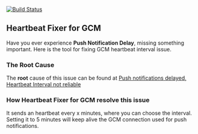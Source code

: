 
[![Build Status](https://travis-ci.org/shaobin0604/HeartbeatFixerForGCM.svg)](https://travis-ci.org/shaobin0604/HeartbeatFixerForGCM)

## Heartbeat Fixer for GCM

Have you ever experience **Push Notification Delay**, missing something important. Here is the tool for fixing GCM heartbeat interval issue.

### The Root Cause

The **root** cause of this issue can be found at [Push notifications delayed, Heartbeat Interval not reliable](https://productforums.google.com/forum/#!msg/nexus/fslYqYrULto/lU2D3Qe1mugJ)

### How Heartbeat Fixer for GCM resolve this issue

It sends an heartbeat every x minutes, where you can choose the interval. Setting it to 5 minutes will keep alive the GCM connection used for push notifications.





